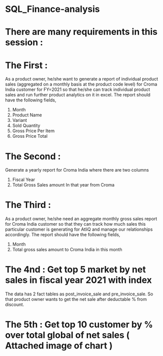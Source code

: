 # SQL_Finance-analysis
# There are many requirements in this session : 
# The First : 
As a product owner, he/she want to generate a report of individual product sales (aggregated on a monthly 
basis at the product code level) for Croma India customer for FY=2021 so that he/she can track individual 
product sales and run further product analytics on it in excel.
The report should have the following fields,
1. Month
2. Product Name
3. Variant
4. Sold Quantity
5. Gross Price Per Item
6. Gross Price Total

# The Second :
Generate a yearly report for Croma India where there are two columns
1. Fiscal Year
2. Total Gross Sales amount In that year from Croma

# The Third :
As a product owner, he/she need an aggregate monthly gross sales report for Croma India customer so that they
can track how much sales this particular customer is generating for AtliQ and manage our relationships accordingly.
The report should have the following fields,
1. Month
2. Total gross sales amount to Croma India in this month

# The 4nd : Get top 5 market by net sales in fiscal year 2021 with index 
The data has 2 fact tables as post_invoice_sale and pre_invoice_sale. So that product owner wants to get the net sale
after deductable % from discount.

# The 5th : Get top 10 customer by % over total global of net sales ( Attached image of chart )
